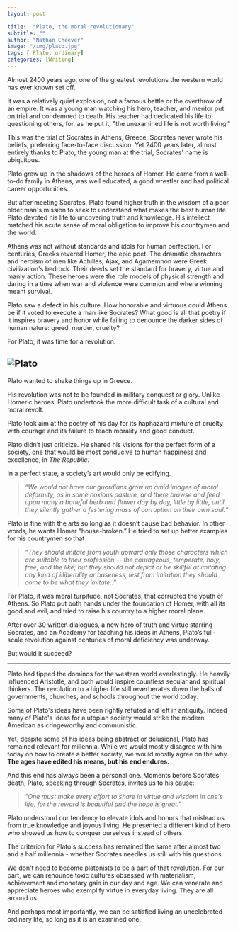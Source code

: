 ```yaml
---
layout: post

title:  "Plato, the moral revolutionary"
subtitle: ""
author: "Nathan Cheever"
image: "/img/plato.jpg"
tags: [ Plato, ordinary]
categories: [Writing]
---
```


Almost 2400 years ago, one of the greatest revolutions the western world has ever known set off.

It was a relatively quiet explosion, not a famous battle or the overthrow of an empire. It was a young man watching his hero, teacher, and mentor put on trial and condemned to death. His teacher had dedicated his life to questioning others, for, as he put it, "the unexamined life is not worth living."

This was the trial of Socrates in Athens, Greece. Socrates never wrote his beliefs, preferring face-to-face discussion. Yet 2400 years later, almost entirely thanks to Plato, the young man at the trial, Socrates' name is ubiquitous.

Plato grew up in the shadows of the heroes of Homer. He came from a well-to-do family in Athens, was well educated, a good wrestler and had political career opportunities. 

But after meeting Socrates, Plato found higher truth in the wisdom of a poor older man's mission to seek to understand what makes the best human life. Plato devoted his life to uncovering truth and knowledge. His intellect matched his acute sense of moral obligation to improve his countrymen and the world.

Athens was not without standards and idols for human perfection. For centuries, Greeks revered Homer, the epic poet. The dramatic characters and heroism of men like Achilles, Ajax, and Agamemnon were Greek civilization's bedrock. Their deeds set the standard for bravery, virtue and manly action. These heroes were the role models of physical strength and daring in a time when war and violence were common and where winning meant survival.

Plato saw a defect in his culture. How honorable and virtuous could Athens be if it voted to execute a man like Socrates? What good is all that poetry if it inspires bravery and honor while failing to denounce the darker sides of human nature: greed, murder, cruelty?

For Plato, it was time for a revolution.

![Plato](/img/platolift.jpg)
----------------
Plato wanted to shake things up in Greece.

His revolution was not to be founded in military conquest or glory. Unlike Homeric heroes, Plato undertook the more difficult task of a cultural and moral revolt. 

Plato took aim at the poetry of his day for its haphazard mixture of cruelty with courage and its failure to teach morality and good conduct.

Plato didn’t just criticize. He shared his visions for the perfect form of a society, one that would be most conducive to human happiness and excellence, in _The Republic_. 

In a perfect state, a society’s art would only be edifying.
     
> _“We would not have our guardians grow up amid images of moral deformity, as in some noxious pasture, and there browse and feed upon many a baneful herb and flower day by day, little by little, until they silently gather a festering mass of corruption on their own soul.“_

Plato is fine with the arts so long as it doesn’t cause bad behavior. In other words, he wants Homer “house-broken.” He tried to set up better examples for his countrymen so that
> _“They should imitate from youth upward only those characters which are suitable to their profession -- the courageous, temperate, holy, free, and the like; but they should not depict or be skillful at imitating any kind of illiberality or baseness, lest from imitation they should come to be what they imitate..”_

For Plato, it was moral turpitude, not Socrates, that corrupted the youth of Athens. So Plato put both hands under the foundation of Homer, with all its good and evil, and tried to raise his country to a higher moral plane. 

After over 30 written dialogues, a new hero of truth and virtue starring Socrates, and an Academy for teaching his ideas in Athens, Plato’s full-scale revolution against centuries of moral deficiency was underway. 

But would it succeed?

----------------

Plato had tipped the dominos for the western world everlastingly. He heavily influenced Aristotle, and both would inspire countless secular and spiritual thinkers. The revolution to a higher life still reverberates down the halls of governments, churches, and schools throughout the world today.

Some of Plato's ideas have been rightly refuted and left in antiquity. Indeed many of Plato's ideas for a utopian society would strike the modern American as cringeworthy and communistic. 

Yet, despite some of his ideas being abstract or delusional, Plato has remained relevant for millennia. While we would mostly disagree with him today on how to create a better society, we would mostly agree on the why. **The ages have edited his means, but his end endures.**

And this end has always been a personal one. Moments before Socrates' death, Plato, speaking through Socrates, invites us to his cause:
> _"One must make every effort to share in virtue and wisdom in one's life, for the reward is beautiful and the hope is great."_

Plato understood our tendency to elevate idols and honors that mislead us from true knowledge and joyous living. He presented a different kind of hero who showed us how to conquer ourselves instead of others. 

The criterion for Plato's success has remained the same after almost two and a half millennia - whether Socrates needles us still with his questions. 

We don't need to become platonists to be a part of that revolution. For our part, we can renounce toxic cultures obsessed with materialism, achievement and monetary gain in our day and age. We can venerate and appreciate heroes who exemplify virtue in everyday living. They are all around us. 

And perhaps most importantly, we can be satisfied living an uncelebrated ordinary life, so long as it is an examined one.
